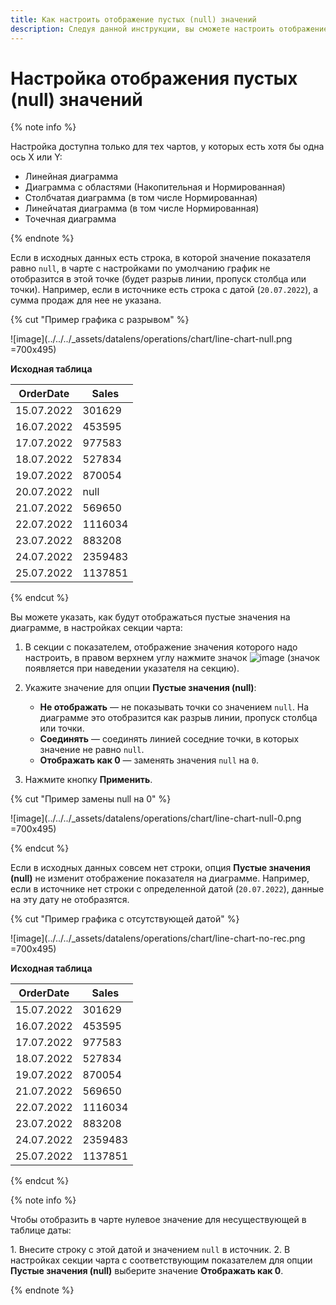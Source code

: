 ```yaml
---
title: Как настроить отображение пустых (null) значений
description: Следуя данной инструкции, вы сможете настроить отображение пустых (null) значений.
---
```


# Настройка отображения пустых (null) значений

{% note info %}

Настройка доступна только для тех чартов, у которых есть хотя бы одна ось X или Y:

* Линейная диаграмма
* Диаграмма с областями (Накопительная и Нормированная)
* Столбчатая диаграмма (в том числе Нормированная)
* Линейчатая диаграмма (в том числе Нормированная)
* Точечная диаграмма

{% endnote %}

Если в исходных данных есть строка, в которой значение показателя равно `null`, в чарте с настройками по умолчанию график не отобразится в этой точке (будет разрыв линии, пропуск столбца или точки). Например, если в источнике есть строка с датой (`20.07.2022`), а сумма продаж для нее не указана.

{% cut "Пример графика с разрывом" %}

![image](../../../_assets/datalens/operations/chart/line-chart-null.png =700x495)

**Исходная таблица**

| OrderDate | Sales |
| --------- | --------- |
| 15.07.2022 | 301629 |
| 16.07.2022 | 453595 |
| 17.07.2022 | 977583 |
| 18.07.2022 | 527834 |
| 19.07.2022 | 870054 |
| 20.07.2022 | null |
| 21.07.2022 | 569650 |
| 22.07.2022 | 1116034 |
| 23.07.2022 | 883208 |
| 24.07.2022 | 2359483 |
| 25.07.2022 | 1137851 |

{% endcut %}

Вы можете указать, как будут отображаться пустые значения на диаграмме, в настройках секции чарта:

1. В секции с показателем, отображение значения которого надо настроить, в правом верхнем углу нажмите значок ![image](../../../_assets/console-icons/gear.svg) (значок появляется при наведении указателя на секцию).
1. Укажите значение для опции **Пустые значения (null)**:

   * **Не отображать** — не показывать точки со значением `null`. На диаграмме это отобразится как разрыв линии, пропуск столбца или точки.
   * **Соединять** — соединять линией соседние точки, в которых значение не равно `null`.
   * **Отображать как 0** — заменять значения `null` на `0`.

1. Нажмите кнопку **Применить**.

{% cut "Пример замены null на 0" %}

![image](../../../_assets/datalens/operations/chart/line-chart-null-0.png =700x495)

{% endcut %}

Если в исходных данных совсем нет строки, опция **Пустые значения (null)** не изменит отображение показателя на диаграмме. Например, если в источнике нет строки с определенной датой (`20.07.2022`), данные на эту дату не отобразятся.

{% cut "Пример графика с отсутствующей датой" %}

![image](../../../_assets/datalens/operations/chart/line-chart-no-rec.png =700x495)

**Исходная таблица**

| OrderDate | Sales |
| --------- | --------- |
| 15.07.2022 | 301629 |
| 16.07.2022 | 453595 |
| 17.07.2022 | 977583 |
| 18.07.2022 | 527834 |
| 19.07.2022 | 870054 |
| 21.07.2022 | 569650 |
| 22.07.2022 | 1116034 |
| 23.07.2022 | 883208 |
| 24.07.2022 | 2359483 |
| 25.07.2022 | 1137851 |

{% endcut %}

{% note info %}

Чтобы отобразить в чарте нулевое значение для несуществующей в таблице даты:

1\. Внесите строку с этой датой и значением `null` в источник.
2\. В настройках секции чарта с соответствующим показателем для опции **Пустые значения (null)** выберите значение **Отображать как 0**.

{% endnote %}
